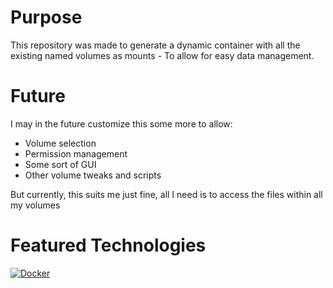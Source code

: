 # Purpose
This repository was made to generate a dynamic container with all the existing named volumes as mounts - To allow for easy data management.

# Future
I may in the future customize this some more to allow:
- Volume selection 
- Permission management
- Some sort of GUI
- Other volume tweaks and scripts

But currently, this suits me just fine, all I need is to access the files within all my volumes

# Featured Technologies
[![Docker](https://img.shields.io/badge/docker-%230db7ed.svg?style=for-the-badge&logo=docker&logoColor=white)](https://github.com/DeanAyalon/verdaccio/pkgs/container/verdaccio)

